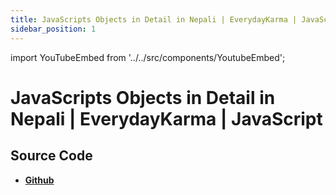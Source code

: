 ```yaml
---
title: JavaScripts Objects in Detail in Nepali | EverydayKarma | JavaScript
sidebar_position: 1
---
```


import YouTubeEmbed from '../../src/components/YoutubeEmbed';

# JavaScripts Objects in Detail in Nepali | EverydayKarma | JavaScript

<YouTubeEmbed videoId="hrJGSU93LUo" />

## Source Code

- [**Github**](https://github.com/isarojdahal/javascript-workshop)